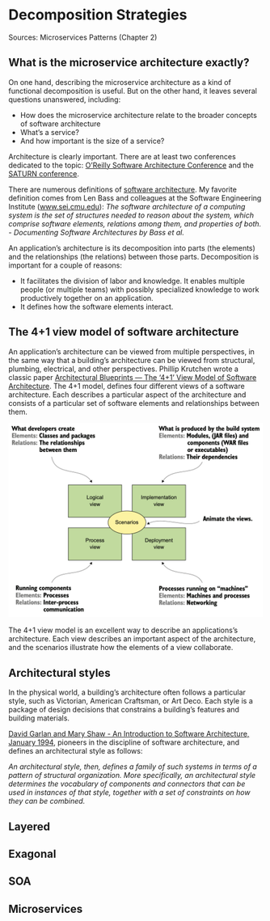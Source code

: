 
# Decomposition Strategies

Sources: Microservices Patterns (Chapter 2)

## What is the microservice architecture exactly?
On one hand, describing the microservice architecture as a kind of functional decomposition is useful. But on the other hand, it leaves several questions unanswered, including: 
* How does the microservice architecture relate to the broader concepts of software architecture
* What’s a service? 
* And how important is the size of a service?

Architecture is clearly important. There are at least two conferences dedicated to the topic: [O’Reilly Software Architecture Conference](https://conferences.oreilly.com/software-architecture) and the [SATURN conference](https://resources.sei.cmu.edu/news-events/events/saturn/). 

There are numerous definitions of [software architecture](https://en.wikiquote.org/wiki/Software_architecture). My favorite definition comes from Len Bass and colleagues at the Software Engineering Institute (www.sei.cmu.edu): *The software architecture of a computing system is the set of structures needed to reason about the system, which comprise software elements, relations among them, and properties of both. - Documenting Software Architectures by Bass et al.*

An application’s architecture is its decomposition into parts (the elements) and the relationships (the relations) between those parts. Decomposition is important for a couple of reasons:
* It facilitates the division of labor and knowledge. It enables multiple people (or multiple teams) with possibly specialized knowledge to work productively together on an application.
* It defines how the software elements interact.

## The 4+1 view model of software architecture

An application’s architecture can be viewed from multiple perspectives, in the same way that a building’s architecture can be viewed from structural, plumbing, electrical, and other perspectives. Phillip Krutchen wrote a classic paper [Architectural Blueprints — The ‘4+1’ View Model of Software Architecture](www.cs.ubc.ca/~gregor/teaching/papers/4+1view-architecture.pdf). The 4+1 model, defines four different views of a software architecture. Each describes a particular aspect of the architecture and consists of a particular set of software elements and relationships between them.

![](images/swarch-4+1model.png)

The 4+1 view model is an excellent way to describe an applications’s architecture. Each view describes an important aspect of the architecture, and the scenarios illustrate how the elements of a view collaborate.

## Architectural styles
In the physical world, a building’s architecture often follows a particular style, such as Victorian, American Craftsman, or Art Deco. Each style is a package of design decisions that constrains a building’s features and building materials. 

[David Garlan and Mary Shaw - An Introduction to Software Architecture, January 1994](https://www.cs.cmu.edu/afs/cs/project/able/ftp/intro_softarch/intro_softarch.pdf), pioneers in the discipline of software architecture, and defines an architectural style as follows: 

*An architectural style, then, defines a family of such systems in terms of a pattern of structural organization. More specifically, an architectural style determines the vocabulary of components and connectors that can be used in instances of that style, together with a set of constraints on how they can be combined.*

## Layered

## Exagonal

## SOA

## Microservices